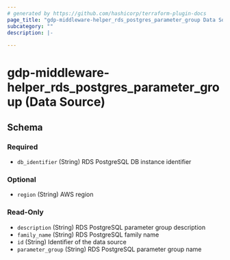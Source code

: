 ```yaml
---
# generated by https://github.com/hashicorp/terraform-plugin-docs
page_title: "gdp-middleware-helper_rds_postgres_parameter_group Data Source - gdp-middleware-helper"
subcategory: ""
description: |-
  
---
```


# gdp-middleware-helper_rds_postgres_parameter_group (Data Source)





<!-- schema generated by tfplugindocs -->
## Schema

### Required

- `db_identifier` (String) RDS PostgreSQL DB instance identifier

### Optional

- `region` (String) AWS region

### Read-Only

- `description` (String) RDS PostgreSQL parameter group description
- `family_name` (String) RDS PostgreSQL family name
- `id` (String) Identifier of the data source
- `parameter_group` (String) RDS PostgreSQL parameter group name
